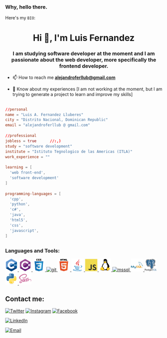 
<h3>Why, hello there.</h3>

Here's my `BIO`:

<h1 align="center">Hi 👋, I'm Luis Fernandez</h1>
<h3 align="center">I am studying software developer at the moment and I am passionate about the web developer, more specifically the frontend developer.</h3>

- 📫 How to reach me **alejandroferllub@gmail.com**

- 📄 Know about my experiences [I am not working at the moment, but I am trying to generate a project to learn and improve my skills]
```toml

//personal
name = "Luis A. Fernandez Lluberes"
city = "Distrito Nacional, Dominican Republic"
email = "alejandroferllub @ gmail.com"

//professional
jobless = true      //:,)
study = "software development"
institute = "Istituto Tegnologico de las Americas (ITLA)"
work_experience = ""

learning = [
  'web front-end',
  'software development'
]

programming-languages = [
  'cpp',
  'python',
  'c#',
  'java',
  'html5',
  'css',
  'javascript',
]

```
##
<h3 align="left">Languages and Tools:</h3>
<p align="left"> <a href="https://www.w3schools.com/cpp/" target="_blank" rel="noreferrer"> <img src="https://raw.githubusercontent.com/devicons/devicon/master/icons/cplusplus/cplusplus-original.svg" alt="cplusplus" width="40" height="40"/> </a> <a href="https://www.w3schools.com/cs/" target="_blank" rel="noreferrer"> <img src="https://raw.githubusercontent.com/devicons/devicon/master/icons/csharp/csharp-original.svg" alt="csharp" width="40" height="40"/> </a> <a href="https://www.w3schools.com/css/" target="_blank" rel="noreferrer"> <img src="https://raw.githubusercontent.com/devicons/devicon/master/icons/css3/css3-original-wordmark.svg" alt="css3" width="40" height="40"/> </a> <a href="https://git-scm.com/" target="_blank" rel="noreferrer"> <img src="https://www.vectorlogo.zone/logos/git-scm/git-scm-icon.svg" alt="git" width="40" height="40"/> </a> <a href="https://www.w3.org/html/" target="_blank" rel="noreferrer"> <img src="https://raw.githubusercontent.com/devicons/devicon/master/icons/html5/html5-original-wordmark.svg" alt="html5" width="40" height="40"/> </a> <a href="https://www.java.com" target="_blank" rel="noreferrer"> <img src="https://raw.githubusercontent.com/devicons/devicon/master/icons/java/java-original.svg" alt="java" width="40" height="40"/> </a> <a href="https://developer.mozilla.org/en-US/docs/Web/JavaScript" target="_blank" rel="noreferrer"> <img src="https://raw.githubusercontent.com/devicons/devicon/master/icons/javascript/javascript-original.svg" alt="javascript" width="40" height="40"/> </a> <a href="https://www.linux.org/" target="_blank" rel="noreferrer"> <img src="https://raw.githubusercontent.com/devicons/devicon/master/icons/linux/linux-original.svg" alt="linux" width="40" height="40"/> </a> <a href="https://www.microsoft.com/en-us/sql-server" target="_blank" rel="noreferrer"> <img src="https://www.svgrepo.com/show/303229/microsoft-sql-server-logo.svg" alt="mssql" width="40" height="40"/> </a> <a href="https://www.mysql.com/" target="_blank" rel="noreferrer"> <img src="https://raw.githubusercontent.com/devicons/devicon/master/icons/mysql/mysql-original-wordmark.svg" alt="mysql" width="40" height="40"/> </a> <a href="https://www.postgresql.org" target="_blank" rel="noreferrer"> <img src="https://raw.githubusercontent.com/devicons/devicon/master/icons/postgresql/postgresql-original-wordmark.svg" alt="postgresql" width="40" height="40"/> </a> <a href="https://www.python.org" target="_blank" rel="noreferrer"> <img src="https://raw.githubusercontent.com/devicons/devicon/master/icons/python/python-original.svg" alt="python" width="40" height="40"/> </a> <a href="https://sass-lang.com" target="_blank" rel="noreferrer"> <img src="https://raw.githubusercontent.com/devicons/devicon/master/icons/sass/sass-original.svg" alt="sass" width="40" height="40"/> </a> </p>

## Contact me:


[![Twitter](https://img.shields.io/badge/Twitter-luisale67742992-1DA1F2?style=for-the-badge&logo=twitter&logoColor=white&labelColor=101010)](https://twitter.com/luisale67742992)
[![Instagram](https://img.shields.io/badge/Instagram-@alejandro_ferllub-E4405F?style=for-the-badge&logo=instagram&logoColor=white&labelColor=101010)](https://www.instagram.com/alejandro_ferllub/)
[![Facebook](https://img.shields.io/badge/Facebook-@AlejandroFernandez-1877F2?style=for-the-badge&logo=facebook&logoColor=white&labelColor=101010)](https://www.facebook.com/profile.php?id=100009171501789)

[![LinkedIn](https://img.shields.io/badge/linkedin.com/in/luis-fernandez-lluberes?style=for-the-badge&logo=linkedin&logoColor=white&labelColor=101010)](https://www.linkedin.com/in/luis-fernandez-lluberes/)

[![Email](https://img.shields.io/badge/alejandroferllub@gmail.com-my_personal_email_-D14836?style=for-the-badge&logo=gmail&logoColor=white&labelColor=101010)](mailto:alejandroferllub@gmail.com)



